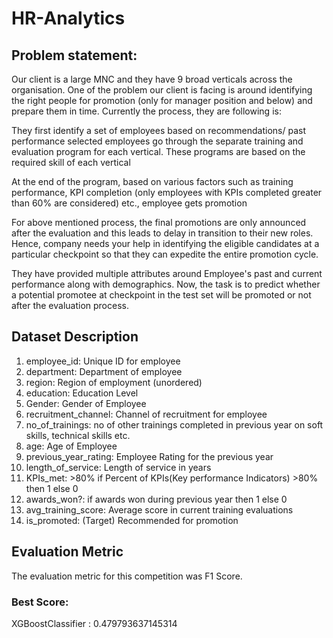 # HR-Analytics

## Problem statement:

Our client is a large MNC and they have 9 broad verticals across the organisation. One of the problem our client is facing is around identifying the right people for promotion (only for manager position and below) and prepare them in time. Currently the process, they are following is:

They first identify a set of employees based on recommendations/ past performance selected employees go through the separate training and evaluation program for each vertical. These programs are based on the required skill of each vertical

At the end of the program, based on various factors such as training performance, KPI completion (only employees with KPIs completed greater than 60% are considered) etc., employee gets promotion

For above mentioned process, the final promotions are only announced after the evaluation and this leads to delay in transition to their new roles. Hence, company needs your help in identifying the eligible candidates at a particular checkpoint so that they can expedite the entire promotion cycle. 

They have provided multiple attributes around Employee's past and current performance along with demographics. Now, the task is to predict whether a potential promotee at checkpoint in the test set will be promoted or not after the evaluation process.

## Dataset Description

1. employee_id:	Unique ID for employee
2. department:	Department of employee
3. region:	Region of employment (unordered)
4. education:	Education Level
5. Gender:	Gender of Employee
6. recruitment_channel:	Channel of recruitment for employee
7. no_of_trainings:	no of other trainings completed in previous year on soft skills, technical skills etc.
8. age:	Age of Employee
9. previous_year_rating: Employee Rating for the previous year
10. length_of_service:	Length of service in years
11. KPIs_met: >80%	if Percent of KPIs(Key performance Indicators) >80% then 1 else 0
12. awards_won?: if awards won during previous year then 1 else 0
13. avg_training_score:	Average score in current training evaluations
14. is_promoted: (Target) Recommended for promotion

## Evaluation Metric

The evaluation metric for this competition was F1 Score.

### Best Score: 

XGBoostClassifier : 0.479793637145314
